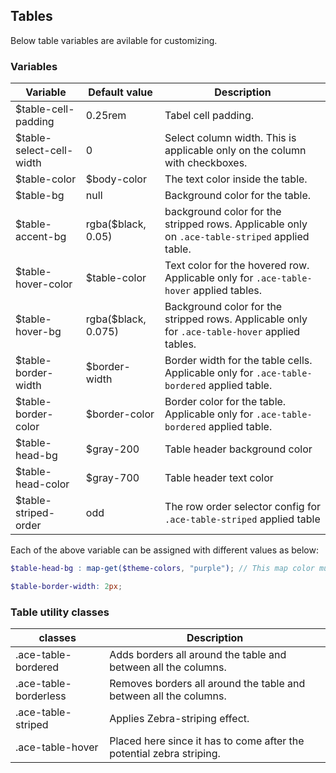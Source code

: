 ## Tables
Below table variables are avilable for customizing.

### Variables

| Variable | Default value | Description |
| -------------- |------------ |------------ |
| $table-cell-padding    | 0.25rem | Tabel cell padding. |
| $table-select-cell-width | 0 | Select column width. This is applicable only on the column with checkboxes. |
| $table-color | $body-color | The text color inside the table. |
| $table-bg| null | Background color for the table.|
|$table-accent-bg| rgba($black, 0.05) | background color for the stripped rows. Applicable only on `.ace-table-striped` applied table.|
|$table-hover-color| $table-color | Text color for the hovered row. Applicable only for `.ace-table-hover` applied tables. |
|$table-hover-bg| rgba($black, 0.075) |Background color for the stripped rows. Applicable only for `.ace-table-hover` applied tables. |
|$table-border-width| $border-width | Border width for the table cells. Applicable only for `.ace-table-bordered` applied table. |
|$table-border-color| $border-color | Border color for the table. Applicable only for `.ace-table-bordered` applied table.   |
|$table-head-bg| $gray-200 | Table header background color |
|$table-head-color| $gray-700 | Table header text color |
|$table-striped-order| odd | The row order selector config for `.ace-table-striped` applied table |

Each of the above variable can be assigned with different values as below:
```scss
$table-head-bg : map-get($theme-colors, "purple"); // This map color must be present in the $theme-colors map.

$table-border-width: 2px;
```
### Table utility classes

| classes |  Description |
| -------------- |------------ |
| .ace-table-bordered    | Adds borders all around the table and between all the columns. |
| .ace-table-borderless    | Removes borders all around the table and between all the columns. |
| .ace-table-striped    | Applies Zebra-striping effect. |
| .ace-table-hover   | Placed here since it has to come after the potential zebra striping. |